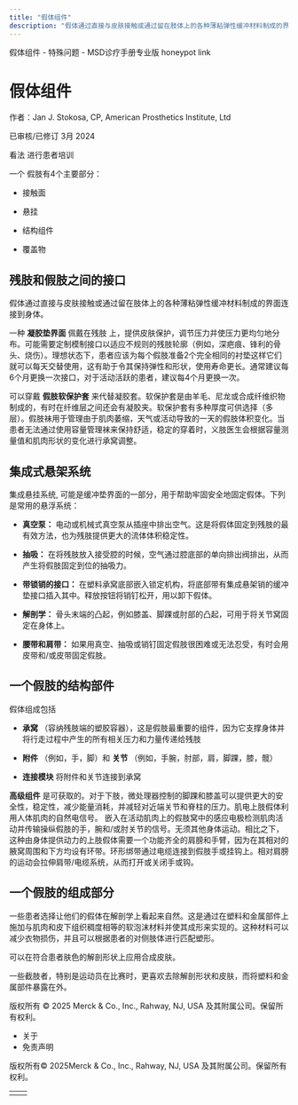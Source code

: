 ```yaml
---
title: "假体组件"
description: "假体通过直接与皮肤接触或通过留在肢体上的各种薄粘弹性缓冲材料制成的界面连接到身体。"
---
```


﻿假体组件 \- 特殊问题 \- MSD诊疗手册专业版 honeypot link

# 假体组件

作者：Jan J. Stokosa, CP, American Prosthetics Institute, Ltd

已审核/已修订 3月 2024

看法 进行患者培训

一个 假肢有4个主要部分：

- 接触面

- 悬挂

- 结构组件

- 覆盖物


## 残肢和假肢之间的接口

假体通过直接与皮肤接触或通过留在肢体上的各种薄粘弹性缓冲材料制成的界面连接到身体。

一种 **凝胶垫界面** 佩戴在残肢 上，提供皮肤保护，调节压力并使压力更均匀地分布。可能需要定制模制接口以适应不规则的残肢轮廓（例如，深疤痕、锋利的骨头、烧伤）。理想状态下，患者应该为每个假肢准备2个完全相同的衬垫这样它们就可以每天交替使用，这有助于令其保持弹性和形状，使用寿命更长。通常建议每6个月更换一次接口，对于活动活跃的患者，建议每4个月更换一次。

可以穿戴 **假肢软保护套** 来代替凝胶套。软保护套是由羊毛、尼龙或合成纤维织物制成的，有时在纤维层之间还会有凝胶夹。软保护套有多种厚度可供选择（多层）。假肢袜用于管理由于肌肉萎缩，天气或活动导致的一天的假肢体积变化。当患者无法通过使用容量管理袜来保持舒适，稳定的穿着时，义肢医生会根据容量测量值和肌肉形状的变化进行承窝调整。

## 集成式悬架系统

集成悬挂系统, 可能是缓冲垫界面的一部分，用于帮助牢固安全地固定假体。下列是常用的悬浮系统：

- **真空泵：** 电动或机械式真空泵从插座中排出空气。这是将假体固定到残肢的最有效方法，也为残肢提供更大的流体体积稳定性。

- **抽吸：** 在将残肢放入接受腔的时候，空气通过腔底部的单向排出阀排出，从而产生将假肢固定到位的抽吸力。

- **带锁销的接口：** 在塑料承窝底部嵌入锁定机构，将底部带有集成悬架销的缓冲垫接口插入其中。释放按钮将销钉松开，用以卸下假体。

- **解剖学：** 骨头末端的凸起，例如膝盖、脚踝或肘部的凸起，可用于将关节窝固定在身体上。

- **腰带和肩带：** 如果用真空、抽吸或销钉固定假肢很困难或无法忍受，有时会用皮带和/或皮带固定假肢。


## 一个假肢的结构部件

假体组成包括

- **承窝** （容纳残肢端的塑胶容器），这是假肢最重要的组件，因为它支撑身体并将行走过程中产生的所有相关压力和力量传递给残肢

- **附件** （例如，手，脚）和 **关节** （例如，手腕，肘部，肩，脚踝，膝，髋）

- **连接模块** 将附件和关节连接到承窝


**高级组件** 是可获取的。对于下肢，微处理器控制的脚踝和膝盖可以提供更大的安全性，稳定性，减少能量消耗，并减轻对近端关节和脊柱的压力。肌电上肢假体利用人体肌肉的自然电信号。 嵌入在活动肌肉上的假肢窝中的感应电极检测肌肉活动并传输操纵假肢的手，腕和/或肘关节的信号。无须其他身体运动。相比之下，这种由身体提供动力的上肢假体需要一个功能齐全的肩膀和手臂，因为在其相对的腋窝周围和下方均设有环带。环形绑带通过电缆连接到假肢手或挂钩上。相对肩膀的运动会拉伸肩带/电缆系统，从而打开或关闭手或钩。

## 一个假肢的组成部分

一些患者选择让他们的假体在解剖学上看起来自然。这是通过在塑料和金属部件上施加与肌肉和皮下组织稠度相等的软泡沫材料并使其成形来实现的。这种材料可以减少衣物损伤，并且可以根据患者的对侧肢体进行匹配塑形。

可以在符合患者肤色的解剖形状上应用合成皮肤。

一些截肢者，特别是运动员在比赛时，更喜欢去除解剖形状和皮肤，而将塑料和金属部件暴露在外。



版权所有 © 2025
Merck & Co., Inc., Rahway, NJ, USA 及其附属公司。保留所有权利。

- 关于
- 免责声明

版权所有© 2025Merck & Co., Inc., Rahway, NJ, USA 及其附属公司。保留所有权利。

|     |     |
| --- | --- |
|  |  |